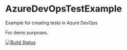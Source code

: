 # AzureDevOpsTestExample
Example for creating tests in Azure DevOps

For demo purposes.

[![Build Status](https://dev.azure.com/wrainaud/Pipeline%20Example/_apis/build/status/billrainaud.AzureDevOpsTestExample?branchName=master)](https://dev.azure.com/wrainaud/Pipeline%20Example/_build/latest?definitionId=1&branchName=master)
